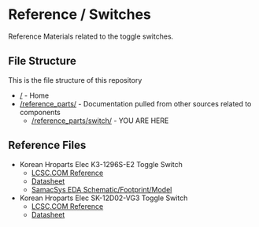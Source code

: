 # Reference / Switches

Reference Materials related to the toggle switches.

## File Structure

This is the file structure of this repository

* [/](/README.md) - Home
* [/reference_parts/](/reference_parts/) - Documentation pulled from other sources related to components
  * [/reference_parts/switch/](/reference_parts/switch/) - YOU ARE HERE

## Reference Files

* Korean Hroparts Elec K3-1296S-E2 Toggle Switch
  * [LCSC.COM Reference](Korean-Hroparts-Elec-K3-1296S-E2_C136659_lcsc.com.pdf)
  * [Datasheet](Korean-Hroparts-Elec-K3-1296S-E2_C136659_datasheet.pdf)
  * [SamacSys EDA Schematic/Footprint/Model](LIB_K3-1296S-E2.zip)
* Korean Hroparts Elec SK-12D02-VG3 Toggle Switch
  * [LCSC.COM Reference](Korean-Hroparts-Elec-SK-12D02-VG3_C136723_lcsc.com.pdf)
  * [Datasheet](Korean-Hroparts-Elec-SK-12D02-VG3_C136723_datasheet.pdf)
